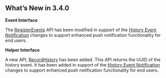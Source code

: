 
## What’s New in 3.4.0


**Event Interface**

The [RegisterEvents][1] API has been modified in support of the [History Event Notification][2] changes to support enhanced push notification functionality for end users.


**Helper Interface**

A new API, [RecordHistory][3] has been added. This API returns the UUID of the history event. It has been added in support of the [History Event Notification][4] changes to support enhanced push notification functionality for end users.


[1]:	https://snap-one.github.io/docs-driverworks-api-3.4.0-beta/#event-interface-registerevents
[2]:	https://snap-one.github.io/docs-driverworks-fundamentals-3.4.0-beta/#events-history-event-notifications
[3]:	https://snap-one.github.io/docs-driverworks-api-3.4.0-beta/#helper-interface-recordhistory
[4]:	https://snap-one.github.io/docs-driverworks-fundamentals-3.4.0-beta/#events-history-event-notifications